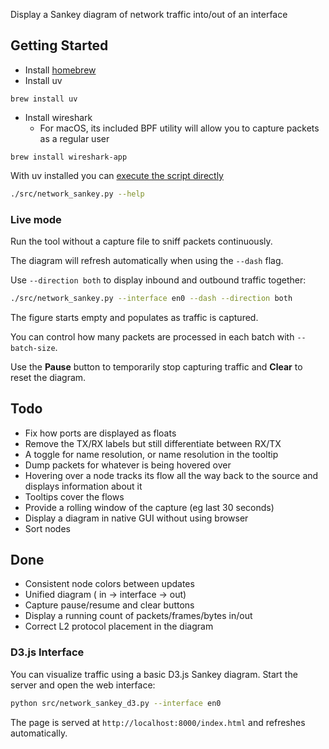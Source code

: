 Display a Sankey diagram of network traffic into/out of an interface

## Getting Started
- Install [homebrew](https://brew.sh/)
- Install uv
```commandline
brew install uv
```

- Install wireshark
  - For macOS, its included BPF utility will allow you to capture packets as a regular user
```commandline
brew install wireshark-app
```

With uv installed you can [execute the script directly](https://docs.astral.sh/uv/guides/scripts/#using-a-shebang-to-create-an-executable-file) 
```bash
./src/network_sankey.py --help
```

### Live mode

Run the tool without a capture file to sniff packets continuously. 

The diagram will refresh automatically when using the `--dash` flag. 

Use `--direction both` to display inbound and outbound traffic together:

```bash
./src/network_sankey.py --interface en0 --dash --direction both
```

The figure starts empty and populates as traffic is captured. 

You can control how many packets are processed in each batch with `--batch-size`.

Use the **Pause** button to temporarily stop capturing traffic and **Clear** to reset the diagram.

## Todo
- Fix how ports are displayed as floats
- Remove the TX/RX labels but still differentiate between RX/TX
- A toggle for name resolution, or name resolution in the tooltip
- Dump packets for whatever is being hovered over
- Hovering over a node tracks its flow all the way back to the source and displays information about it
- Tooltips cover the flows
- Provide a rolling window of the capture (eg last 30 seconds)
- Display a diagram in native GUI without using browser
- Sort nodes

## Done
- Consistent node colors between updates
- Unified diagram ( in -> interface -> out)
- Capture pause/resume and clear buttons
- Display a running count of packets/frames/bytes in/out
- Correct L2 protocol placement in the diagram
### D3.js Interface

You can visualize traffic using a basic D3.js Sankey diagram. Start the server and open the web interface:

```bash
python src/network_sankey_d3.py --interface en0
```

The page is served at `http://localhost:8000/index.html` and refreshes automatically.
